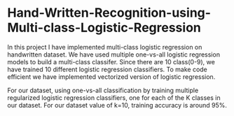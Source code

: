 # Hand-Written-Recognition-using-Multi-class-Logistic-Regression
In this project I have implemented multi-class logistic regression on handwritten dataset. We have used multiple one-vs-all logistic regression models to build a multi-class classifer. Since there are 10 class(0-9), we have trained 10 different logistic regression classifiers. To make code efficient we have implemented vectorized version of logistic regression. 

For our dataset, using one-vs-all classification by training multiple regularized logistic regression classifiers, one for each of the K classes in our dataset. For our dataset value of k=10, training accuracy is around 95%.
